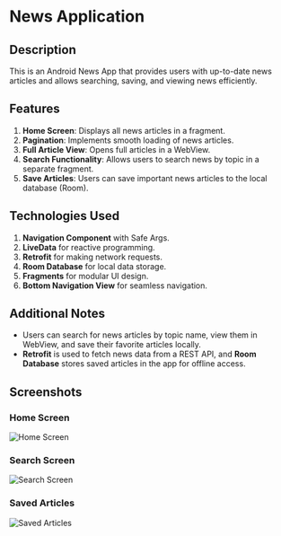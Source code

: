 # News Application

## Description
This is an Android News App that provides users with up-to-date news articles and allows searching, saving, and viewing news efficiently.

## Features
1. **Home Screen**: Displays all news articles in a fragment.
2. **Pagination**: Implements smooth loading of news articles.
3. **Full Article View**: Opens full articles in a WebView.
4. **Search Functionality**: Allows users to search news by topic in a separate fragment.
5. **Save Articles**: Users can save important news articles to the local database (Room).

## Technologies Used
1. **Navigation Component** with Safe Args.
2. **LiveData** for reactive programming.
3. **Retrofit** for making network requests.
4. **Room Database** for local data storage.
5. **Fragments** for modular UI design.
6. **Bottom Navigation View** for seamless navigation.

## Additional Notes
- Users can search for news articles by topic name, view them in WebView, and save their favorite articles locally.
- **Retrofit** is used to fetch news data from a REST API, and **Room Database** stores saved articles in the app for offline access.

## Screenshots

### Home Screen
![Home Screen](https://user-images.githubusercontent.com/90719979/153784376-61a9a8ae-41e9-4b39-94b1-5c42c47d8623.jpg)

### Search Screen
![Search Screen](https://user-images.githubusercontent.com/90719979/153784400-3eb2f891-1674-4d17-8a97-05fea8fa6edf.jpg)

### Saved Articles
![Saved Articles](https://user-images.githubusercontent.com/90719979/153784417-be6600b5-f40f-4a25-a2b1-54eed5c6a554.jpg)
